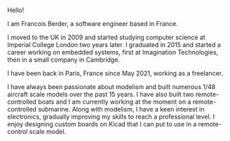 Hello!

I am Francois Berder, a software engineer based in France.

I moved to the UK in 2009 and started studying computer science at Imperial College London two years later. I graduated in 2015 and started a career working on embedded systems, first at Imagination Technologies, then in a small company in Cambridge.

I have been back in Paris, France since May 2021, working as a freelancer.

I have always been passionate about modelism and built numerous 1/48 aircraft scale models over the past 15 years. I have also built two remote-controlled boats and I am currently working at the moment on a remote-controlled submarine.
Along with modelism, I have a keen interest in electronics, gradually improving my skills to reach a professional level. I enjoy designing custom boards on Kicad that I can put to use in a remote-control scale model.
